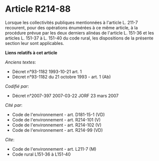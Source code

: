 # Article R214-88

Lorsque les collectivités publiques mentionnées à l'article L. 211-7 recourent, pour des opérations énumérées à ce même
article, à la procédure prévue par les deux derniers alinéas de l'article L. 151-36 et les articles L. 151-37 à L. 151-40 du
code rural, les dispositions de la présente section leur sont applicables.

**Liens relatifs à cet article**

_Anciens textes_:

  - Décret n°93-1182 1993-10-21 art. 1
  - Décret n°93-1182 du 21 octobre 1993 - art. 1 (Ab)

_Codifié par_:

  - Décret n°2007-397 2007-03-22 JORF 23 mars 2007

_Cité par_:

  - Code de l'environnement - art. D181-15-1 (VD)
  - Code de l'environnement - art. R214-101 (V)
  - Code de l'environnement - art. R214-102 (V)
  - Code de l'environnement - art. R214-99 (VD)

_Cite_:

  - Code de l'environnement - art. L211-7 (M)
  - Code rural L151-36 à L151-40
